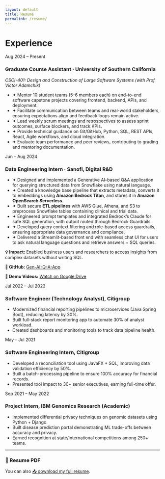```yaml
---
layout: default
title: Resume
permalink: /resume/
---
```


# Experience

<div class="timeline-item">
  <span class="timeline-date">Aug 2024 – Present</span>
  <h3>Graduate Course Assistant · University of Southern California</h3>
  <p><em>CSCI-401: Design and Construction of Large Software Systems (with Prof. Victor Adamchik)</em></p>
  <ul>
    <li>✦ Mentor 10 student teams (5–6 members each) on end-to-end software capstone projects covering frontend, backend, APIs, and deployment.</li>
    <li>✦ Facilitate communication between teams and real-world stakeholders, ensuring expectations align and feedback loops remain active.</li>
    <li>✦ Lead weekly scrum meetings and retrospectives to assess sprint outcomes, surface blockers, and track KPIs.</li>
    <li>✦ Provide technical guidance on Git/GitHub, Python, SQL, REST APIs, React, Agile workflows, and cloud integration.</li>
    <li>✦ Evaluate team performance and peer reviews, contributing to grading and mentoring documentation.</li>
  </ul>
</div>


  <div class="timeline-item">
  <span class="timeline-date">Jun – Aug 2024</span>
  <h3>Data Engineering Intern · Sanofi, Digital R&D</h3>
  <ul>
    <li>✦ Designed and implemented a Generative AI–based Q&A application for querying structured data from Snowflake using natural language.</li>
    <li>✦ Created a knowledge base pipeline that extracts metadata, converts it to embeddings using <strong>Amazon Bedrock Titan</strong>, and stores it in <strong>Amazon OpenSearch Serverless</strong>.</li>
    <li>✦ Built secure <strong>ETL pipelines</strong> with AWS Glue, Athena, and S3 to preprocess Snowflake tables containing clinical and trial data.</li>
    <li>✦ Engineered prompt templates and integrated Bedrock’s Claude for safe SQL generation, with output routed through Bedrock Guardrails.</li>
    <li>✦ Developed query context filtering and role-based access guardrails, ensuring appropriate data governance and compliance.</li>
    <li>✦ Delivered a Streamlit-based front end with seamless chat UI for users to ask natural language questions and retrieve answers + SQL queries.</li>
  </ul>
  <p><strong>💡 Impact:</strong> Enabled business users and researchers to access insights from complex datasets without writing SQL.</p>
  <p><strong>🔗 GitHub:</strong> <a href="https://github.com/aditi-joshi-usc/Gen-AI-Q-A-App" target="_blank">Gen-AI-Q-A-App</a></p>
  <p><strong>🎥 Demo Videos:</strong> <a href="https://drive.google.com/drive/folders/1APT9wE1OQ4nJhO4LXmMTW1mhzOEJkCax?usp=sharing" target="_blank">Watch on Google Drive</a></p>
</div>

  <div class="timeline-item">
    <span class="timeline-date">Jul 2022 – Jul 2023</span>
    <h3>Software Engineer (Technology Analyst), Citigroup</h3>
    <ul>
      <li>Modernized financial reporting pipelines to microservices (Java Spring Boot), reducing latency by 30%.</li>
      <li>Built full-stack report monitoring app to automate 30% of analyst workload.</li>
      <li>Created dashboards and monitoring tools to track data pipeline health.</li>
    </ul>
  </div>

  <div class="timeline-item">
    <span class="timeline-date">May – Jul 2021</span>
    <h3>Software Engineering Intern, Citigroup</h3>
    <ul>
      <li>Developed a reconciliation tool using JavaFX + SQL, improving data validation efficiency by 50%.</li>
      <li>Built a batch-processing pipeline to ensure 100% accuracy for financial records.</li>
      <li>Presented tool impact to 30+ senior executives, earning full-time offer.</li>
    </ul>
  </div>

  <div class="timeline-item">
    <span class="timeline-date">Sep 2021 – May 2022</span>
    <h3>Project Intern, IBM Genomics Research (Academic)</h3>
    <ul>
      <li>Implemented differential privacy techniques on genomic datasets using Python + Django.</li>
      <li>Built disease prediction portal demonstrating ML trade-offs between accuracy and privacy.</li>
      <li>Earned recognition at state/international competitions among 250+ teams.</li>
    </ul>
  </div>

</div>

---

### 📄 Resume PDF

You can also [📥 download my full resume](../assets/resume/Resume-Aditi-Joshi.pdf).
